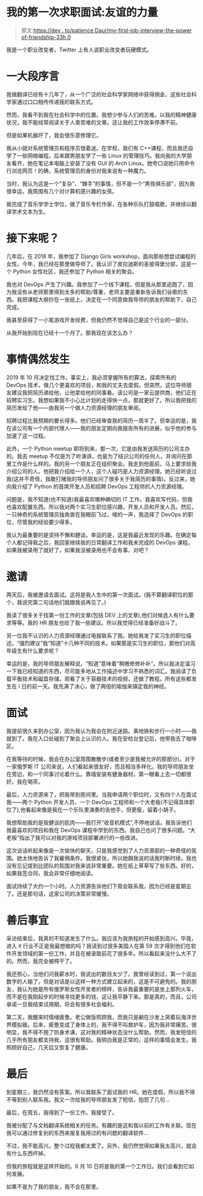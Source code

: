 # 我的第一次求职面试:友谊的力量

> 原文:[https://dev . to/patience Daur/my-first-job-interview-the-power of-friendship-33h 0](https://dev.to/patiencedaur/my-first-job-interview-the-power-of-friendship-33h0)

我是一个职业改变者，Twitter 上有人说职业改变者玩硬模式。

# [](#a-large-preamble)一大段序言

我做翻译已经有十几年了，从一个广泛的社会科学家网络中获得佣金，这些社会科学家通过口口相传传递我的联系方式。

然而，我看不到我在社会科学中的位置。我想少参与人们的苦难。以我的精神健康状况，我不能经常阅读关于人类苦难的文章。这让我的工作效率停滞不前。

但是如果机器坏了，我会很乐意修理它。

我从小就对系统管理员和程序员很着迷。在学校，我们有 C++课程，而且我还自学了一些网络编程。后来跟男朋友学了一些 Linux 的管理技巧。我向我的大学朋友看齐，她在笔记本电脑上安装了没有 GUI 的 Arch Linux。她夸口说她只用命令行浏览网页！的确，系统管理员的身份对我来说有一种魔力。

当时，我认为这是一个“复杂”、“棘手”的事情，但不是一个“男孩俱乐部”，因为我很幸运，我周围有几个对计算机感兴趣的女孩。

我完成了音乐学学士学位，做了音乐专栏作家，在各种乐队打鼓唱歌，并继续以翻译学术文本为生。

# [](#what-next)接下来呢？

几年后，在 2018 年，我参加了 Django Girls workshop，面向那些想尝试编程的女性。今年，我已经在那里做导师了。我认识了皮拉迪斯的圣彼得堡分部，这是一个 Python 女性社区，我还参加了 Python 相关的聚会。

我也对 DevOps 产生了兴趣。我参加了一个线下课程，但是我从那里逃跑了，因为我没有从老师那里得到太多的帮助/尊重，老师主要是重新告诉我们谷歌的东西。我把课程大纲抄在一张纸上，决定在一个同意做我导师的朋友的帮助下，自己完成。

我甚至获得了一小笔游戏开发经费，但我仍然不觉得自己是这个行业的一部分。

从我开始到现在已经十一个月了。那我现在该怎么办？

# [](#it-happened-by-accident)事情偶然发生

2019 年 10 月决定找工作。事实上，我必须掌握所有的算法，探索所有的 DevOps 技术，做几个更喜欢的项目，和我的丈夫去度假。但突然，这位导师朋友建议我把简历递给他，让他拿给他的同事看。该公司是一家云提供商，他们正在招聘实习生。我想如果我不小心比计划的走得快一点，那就更好了。所以我把我的简历发给了他——由我另一个做人力资源经理的朋友审阅。

招聘过程比我预期的要长得多。他们已经审查我的简历一周半了。但幸运的是，我在该公司有一个内部代理人——我的朋友定期向我报告所有的进展，似乎他的参与加速了这一过程。

此外，一个 Python meetup 即将到来，那一次，它是由我发送简历的公司主办的。我去 meetup 不仅是为了听演讲，也是为了结识公司的任何人，并询问在那里工作是什么样的。我的另一个朋友正在组织聚会。我走到他面前，马上要求给我介绍公司的人。他把我介绍给一个人，这个人碰巧是人力资源经理。她已经听说过我(这并不奇怪，我敢打赌我的导师朋友问了很多关于我简历的事情)。反过来，她向我介绍了 Python 的首席开发人员和招聘 DevOps 工程师的人力资源经理。

问题是，我不知道(也不知道)我最喜欢哪种确切的 IT 工作。我喜欢写代码，但我也喜欢配置东西。所以我对两个实习生职位感兴趣，开发人员和开发人员。然后，一只神奇的系统管理员独角兽在我眼前飞过，嗖的一声，我选择了 DevOps 的职位，尽管我的经验要少得多。

我认为最重要的是坚持不懈和健谈。幸运的是，这是我最近发现的乐趣。在确定每个人都记得我之后，我回家继续我的日常翻译工作和我未完成的 DevOps 课程。如果我被录用了就好了，如果我没被录用也不会有事，对吧？

# [](#the-invitation)邀请

两天后，我被邀请去面试。这将是我人生中的第一次面试。(我不算翻译职位的那个，我说完第二句话他们就跟我说再见了。)

我读了很多关于找第一份工作的文章(包括 DEV 上的文章),他们对候选人有什么要求等等。我的 HR 朋友也给了我一些建议。所以我觉得已经准备好战斗了。

另一位我不认识的人力资源经理通过电报联系了我。她给我发了实习生的职位描述。“强烈建议”我“知道”十几种不同的技术。如果那是实习生的职位，那他们对高年级生有什么要求呢？

幸运的是，我的导师朋友解释说，“知道”意味着“稍微修修补补”。所以我决定温习一下我已经知道的东西，尽可能多地从工作描述中学习不熟悉的词汇。我阅读了负载平衡技术和磁盘存储，观看了关于容器技术的视频，还做了教程。所有这些都发生在 I 日的前一天。我充满了决心，做了两倍的瑜伽来镇定我的神经。

# [](#the-interview)面试

我提前很久来到办公室，因为我认为我会在附近迷路。乘地铁和步行一小时——我就到了。我在入口处碰到了聚会上认识的人。我在安检台登记后，他带我去了咖啡区。

在我等待的时候，我会在办公室周围散散步(或者至少是我被允许的那部分)。对于一家俄罗斯 IT 公司来说，人们看起来很友好，而且相当多样化。我的导师朋友坐在旁边，和一个同事讨论着什么。靠墙安装有健身器材。第一眼看上去一切都很好。我在喝茶。

最后，人力资源来了，把我带到房间里。当我申请两个职位时，又有四个人在面试我——两个 Python 开发人员、一个 DevOps 工程师和一个大老板(不记得具体职位了),他看起来像是我在一个乐队里演奏的吉他手，但更瘦，留着小胡子。

我想帮助我的是我健谈的肌肉——我打开“收音机模式”,不停地说话。我告诉他们我最喜欢的项目和我在 DevOps 课程中学到的东西。我自己也问了很多问题。“大老板”指出了我可以对我的游戏项目部署进行的一些改进。

这次谈话听起来像是一次愉快的聊天，只是我感觉到了人力资源部的一种奇怪的氛围。她太快地告诉了我雇佣条件。我很紧张，所以她跟我说的话我时断时续。我也没有忘记提到比团队的氛围对我来说非常重要。她在纸上草草写了些东西。好的，如果我签合同，我会非常仔细地阅读。

面试持续了大约一个小时。人力资源告诉他们下周会联系我，因为已经是星期五了。还是那句话，这家公司的决策非常缓慢。

# [](#the-aftermath)善后事宜

采访结束后，我真的不知道发生了什么。我应该为我旅程的开始感到高兴。毕竟，进入 it 行业不正是我最想做的吗？我读到过很多美国人在第 59 次才得到他们在软件开发领域的第一份工作，并且在被录取前花了很多年。所以看起来没什么大不了的。然而，我完全被榨干了。

我还担心，当他们问我薪水时，我说出的数目太少了。我曾经读到过，第一个说出数字的人输了，但是对话是以这样一种方式建立起来的，这是不可避免的。我的朋友，我认为她是所有俄罗斯女性开发者的榜样，告诉我最重要的是坐上那列火车，而不是在我刚起步的时候寻找更多的钱，这让我平静下来。那是真的，而且，公司承诺一旦我结束试用期，将会有很多社会福利。

第二天，我醒来时情绪疲惫。老公做饭照顾我，而我只是躺在沙发上哭着玩海洋世界模拟器。后来，疲惫变成了身体上的，我不得不叫救护车，因为我非常痛苦。很明显，我不得不翘了防身术课，这对我的精神状态没什么帮助。然而，我发短信的几乎所有朋友都支持我，这很有帮助。我明白我是正常的，这样的事情会发生。我照顾好自己，几天后又恢复了健康。

# [](#and-finally)最后

到星期三，我仍然没有答案。所以我联系了面试我的 HR。她在度假，所以我不得不等到别人联系我。我又一次给我的导师朋友发了短信，抱怨了几句...

最后，在周五，我得到了一份工作。我接受了。

我被分配了与文档翻译系统相关的任务。有趣的是这和我以前的工作有关联。现在我可以通过修复别的东西来报复我用过的有问题的翻译软件...

不过，我不能高兴。整个过程我都太累了。另外，我仍然觉得如果我太高兴，就会有什么东西坏掉。

但我的旅程就是这样开始的。6 月 10 日将是我的第一个工作日。我们会看到它如何发展。

如果不是为了我的朋友，我不会在那里。